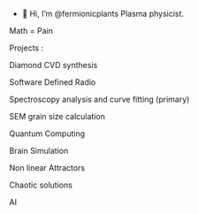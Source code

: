 - 👋 Hi, I’m @fermionicplants
Plasma  physicist.

Math = Pain

Projects :

Diamond CVD synthesis

Software Defined Radio

Spectroscopy analysis and curve fitting (primary)

SEM grain size calculation 

Quantum Computing

Brain Simulation

Non linear Attractors

Chaotic solutions

AI 

<!---
fermionicplants/fermionicplants is a ✨ special ✨ repository because its `README.md` (this file) appears on your GitHub profile.
You can click the Preview link to take a look at your changes.
--->
